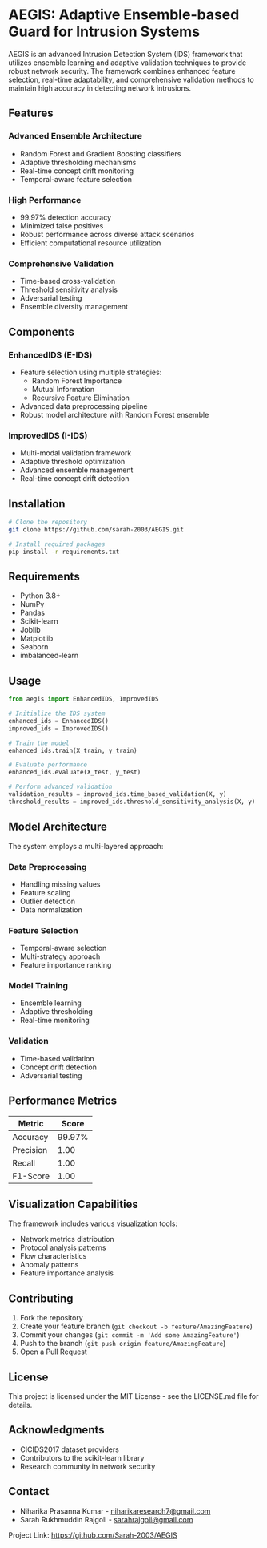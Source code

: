 # AEGIS: Adaptive Ensemble-based Guard for Intrusion Systems

AEGIS is an advanced Intrusion Detection System (IDS) framework that utilizes ensemble learning and adaptive validation techniques to provide robust network security. The framework combines enhanced feature selection, real-time adaptability, and comprehensive validation methods to maintain high accuracy in detecting network intrusions.

## Features

### Advanced Ensemble Architecture
- Random Forest and Gradient Boosting classifiers
- Adaptive thresholding mechanisms
- Real-time concept drift monitoring
- Temporal-aware feature selection

### High Performance
- 99.97% detection accuracy
- Minimized false positives
- Robust performance across diverse attack scenarios
- Efficient computational resource utilization

### Comprehensive Validation
- Time-based cross-validation
- Threshold sensitivity analysis
- Adversarial testing
- Ensemble diversity management

## Components

### EnhancedIDS (E-IDS)
- Feature selection using multiple strategies:
  - Random Forest Importance
  - Mutual Information
  - Recursive Feature Elimination
- Advanced data preprocessing pipeline
- Robust model architecture with Random Forest ensemble

### ImprovedIDS (I-IDS)
- Multi-modal validation framework
- Adaptive threshold optimization
- Advanced ensemble management
- Real-time concept drift detection

## Installation

```bash
# Clone the repository
git clone https://github.com/sarah-2003/AEGIS.git

# Install required packages
pip install -r requirements.txt
```

## Requirements
- Python 3.8+
- NumPy
- Pandas
- Scikit-learn
- Joblib
- Matplotlib
- Seaborn
- imbalanced-learn

## Usage

```python
from aegis import EnhancedIDS, ImprovedIDS

# Initialize the IDS system
enhanced_ids = EnhancedIDS()
improved_ids = ImprovedIDS()

# Train the model
enhanced_ids.train(X_train, y_train)

# Evaluate performance
enhanced_ids.evaluate(X_test, y_test)

# Perform advanced validation
validation_results = improved_ids.time_based_validation(X, y)
threshold_results = improved_ids.threshold_sensitivity_analysis(X, y)
```

## Model Architecture

The system employs a multi-layered approach:

### Data Preprocessing
- Handling missing values
- Feature scaling
- Outlier detection
- Data normalization

### Feature Selection
- Temporal-aware selection
- Multi-strategy approach
- Feature importance ranking

### Model Training
- Ensemble learning
- Adaptive thresholding
- Real-time monitoring

### Validation
- Time-based validation
- Concept drift detection
- Adversarial testing

## Performance Metrics

| Metric | Score |
|--------|-------|
| Accuracy | 99.97% |
| Precision | 1.00 |
| Recall | 1.00 |
| F1-Score | 1.00 |

## Visualization Capabilities

The framework includes various visualization tools:
- Network metrics distribution
- Protocol analysis patterns
- Flow characteristics
- Anomaly patterns
- Feature importance analysis

## Contributing

1. Fork the repository
2. Create your feature branch (`git checkout -b feature/AmazingFeature`)
3. Commit your changes (`git commit -m 'Add some AmazingFeature'`)
4. Push to the branch (`git push origin feature/AmazingFeature`)
5. Open a Pull Request

## License

This project is licensed under the MIT License - see the LICENSE.md file for details.


## Acknowledgments

- CICIDS2017 dataset providers
- Contributors to the scikit-learn library
- Research community in network security

## Contact

- Niharika Prasanna Kumar - niharikaresearch7@gmail.com
- Sarah Rukhmuddin Rajgoli - sarahrajgoli@gmail.com

Project Link: https://github.com/Sarah-2003/AEGIS
